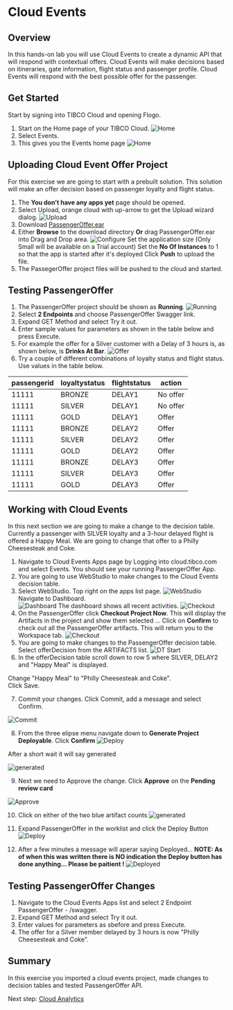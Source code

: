 # Cloud Events

## Overview

In this hands-on lab you will use Cloud Events to create a dynamic API that will respond with contextual offers.  Cloud Events will make decisions based on itineraries, gate information, flight status and passenger profile.  Cloud Events will respond with the best possible offer for the passenger.   

## Get Started


Start by signing into TIBCO Cloud and opening Flogo.

1)	Start on the Home page of your TIBCO Cloud.
![Home](images/Event1.png "Home")
2)	Select Events.
2)	This gives you the Events home page
![Home](images/Event2.png "Home")

## Uploading Cloud Event Offer Project

For this exercise we are going to start with a prebuilt solution.  This solution will make an offer decision based on passenger loyalty and flight status. 

1)	The **You don’t have any apps yet** page should be opened.
2)	Select Upload, orange cloud with up-arrow to get the Upload wizard dialog.
![Upload](images/Event3.png "Upload")
3) Download [PassengerOffer.ear](https://raw.githubusercontent.com/TIBCOUK/Keys2Cloud/master/project/cloudevents/PassengerOffer.ear)
3)	Either **Browse** to the download directory **Or** drag PassengerOffer.ear into Drag and Drop area. 
![Configure](images/Event4.png "Configure")
Set the application size (Only Small will be available on a Trial account)
Set the **No Of Instances** to 1 so that the app is started after it's deployed
Click **Push** to upload the file. 
4)	The PassegerOffer project files will be pushed to the cloud and started.

## Testing  PassengerOffer

1)	The PassengerOffer project should be shown as **Running**.
![Running](images/Event5.png "Running")
2)	Select **2 Endpoints** and choose PassengerOffer Swagger link.
3)	Expand GET Method and select Try it out.
4)	Enter sample values for parameters as shown in the table below and press Execute.
5)	For example the offer for a Silver customer with a Delay of 3 hours is, as shown below, is **Drinks At Bar**.
![Offer](images/Event6.png "Offer")
6)	Try a couple of different combinations of loyalty status and flight status. Use values in the table below.

| passengerid |	loyaltystatus |	flightstatus | action |
| ----------- | ------------- | ------------ | ------ |
| 11111       | BRONZE        | DELAY1       | No offer |
| 11111       | SILVER        | DELAY1       | No offer |
| 11111	      | GOLD          | DELAY1       | Offer |
| 11111	      | BRONZE        | DELAY2       | Offer |
| 11111	      | SILVER        | DELAY2       | Offer |
| 11111	      | GOLD          | DELAY2       | Offer |
| 11111	      | BRONZE        | DELAY3       | Offer |
| 11111	      | SILVER        | DELAY3       | Offer |
| 11111       | GOLD          | DELAY3       | Offer |

## Working with Cloud Events

In this next section we are going to make a change to the decision table.  Currently a passenger with SILVER loyalty and a 3-hour delayed flight is offered a Happy Meal.  We are going to change that offer to a Philly Cheesesteak and Coke.

1)	Navigate to Cloud Events Apps page by Logging into cloud.tibco.com and select Events.  You should see your running PassengerOffer App.
2)	You are going to use WebStudio to make changes to the Cloud Events decision table.  
3)	Select WebStudio. Top right on the apps list page.
![WebStudio](images/Event7.png "WebStudio")
 Navigate to Dashboard.  
 ![Dashboard](images/Event8.png "Dashboard")
 The dashboard shows all recent activities. 
 ![Checkout](images/Event9.png "Checkout")
4)	On the PassengerOffer click **Checkout Project Now**. This will display the Artifacts in the project and show them selected ... Click on **Confirm** to check out all the PassengerOffer artifacts. This will return you to the Workspace tab.
![Checkout](images/Event10.png "Checkout")
5)	You are going to make changes to the PassengerOffer decision table.  Select offerDecision from the ARTIFACTS list.
![DT Start](images/Event11.png "DT Start")
6)	In the offerDecision table scroll down to row 5 where SILVER, DELAY2 and "Happy Meal" is displayed.  

Change "Happy Meal" to "Philly Cheesesteak and Coke".  
Click Save.

7)	Commit your changes.  Click Commit, add a message and select Confirm.

![Commit](images/Event12.png "Commit")

8)	From the three elipse menu navigate down to **Generate Project Deployable**. Click **Confirm**
![Deploy](images/Event13.png "Deploy")

After a short wait it will say generated

![generated](images/Event14.png "Generated")

9) Next we need to Approve the change. Click **Approve** on the **Pending review card**

![Approve](images/Event15.png "Approve")

10) Click on either of the two blue artifact counts
![generated](images/Event16.png "Generated")

11) Expand PassengerOffer in the worklist and click the Deploy Button
![Deploy](images/Event17.png "Deploy")

12)	After a few minutes a message will aperar saying Deployed... 
**NOTE: As of when this was written there is NO indication the Deploy button has done anything... Please be paitient !**
![Deployed](images/Event18.png "Deployed")

## Testing PassengerOffer Changes

1)	Navigate to the Cloud Events Apps list and select 2 Endpoint PassengerOffer - /swagger.
2)	Expand GET Method and select Try it out.
3)	Enter values for parameters as sbefore and press Execute.
4)	The offer for a Silver member delayed by 3 hours is now  "Philly Cheesesteak and Coke".

## Summary
In this exercise you imported a cloud events project, made changes to decision tables and tested PassengerOffer API.  

Next step: [Cloud Analytics](5.analytics.md)  
